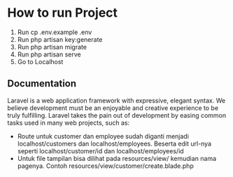 # How to run Project
1.  Run cp .env.example .env
2.  Run php artisan key:generate
3.  Run php artisan migrate
4.  Run php artisan serve
5.  Go to Localhost

## Documentation

Laravel is a web application framework with expressive, elegant syntax. We believe development must be an enjoyable and creative experience to be truly fulfilling. Laravel takes the pain out of development by easing common tasks used in many web projects, such as:

- Route untuk customer dan employee sudah diganti menjadi localhost/customers dan localhost/employees. Beserta edit url-nya seperti localhost/customer/id dan localhost/employees/id
- Untuk file tampilan bisa dilihat pada resources/view/ kemudian nama pagenya. Contoh resources/view/customer/create.blade.php



